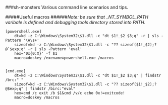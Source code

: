 ###sh-monsters
Various command line scenarios and tips.

#####Useful macros
######*Note: be sure that _NT_SYMBOL_PATH varibale is defined and debugging tools directory stored into PATH.*
```
[powershell.exe]
    dt=kd -z C:\Windows\System32\$1.dll -c "dt $1!_$2 $3;q" -r | sls -Pattern '\A\s+'
    sizeof=kd -z C:\Windows\System32\$1.dll -c "?? sizeof($1!_$2);? @`$exp;q" -r | sls -Pattern 'eval'
    hex='0x{0:X}' -f $1
    macro=doskey /exename=powershell.exe /macros


[cmd.exe]
    dt=kd -z C:\Windows\System32\$1.dll -c "dt $1!_$2 $3;q" | findstr /brc:" "
    sizeof=kd -z C:\Windows\System32\$1.dll -c "?? sizeof($1!_$2);? @$exp;q" | findstr /birc:"eval"
    hex=cmd /c exit /b $1&cmd /v/c echo 0x!=exitcode!
    macro=doskey /macros
```
